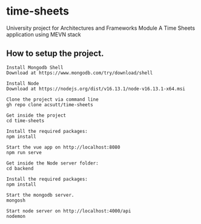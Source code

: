 # time-sheets
University project for Architectures and Frameworks Module
A Time Sheets application using MEVN stack


## How to setup the project.
```
Install Mongodb Shell
Download at https://www.mongodb.com/try/download/shell

Install Node
Download at https://nodejs.org/dist/v16.13.1/node-v16.13.1-x64.msi

Clone the project via command line
gh repo clone acsutt/time-sheets

Get inside the project
cd time-sheets

Install the required packages:
npm install

Start the vue app on http://localhost:8080
npm run serve

Get inside the Node server folder:
cd backend

Install the required packages:
npm install

Start the mongodb server.
mongosh

Start node server on http://localhost:4000/api 
nodemon


